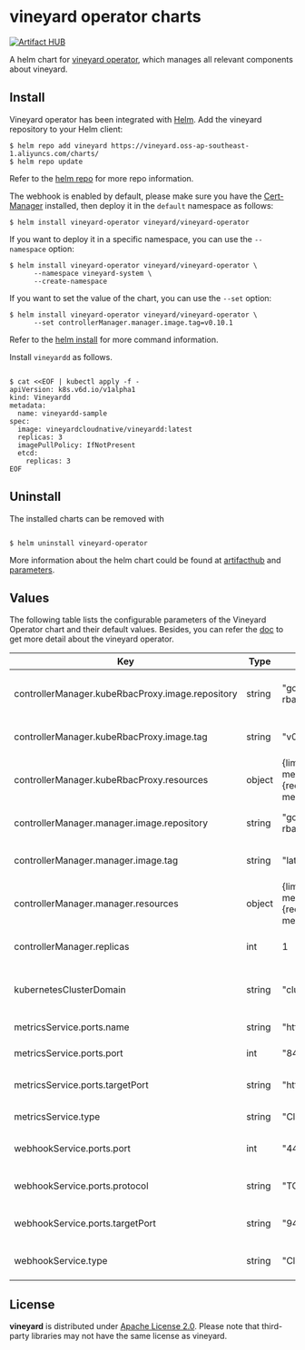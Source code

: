 # vineyard operator charts

[![Artifact HUB](https://img.shields.io/endpoint?url=https://artifacthub.io/badge/repository/vineyard)](https://artifacthub.io/packages/helm/vineyard/vineyard-operator)

A helm chart for [vineyard operator][3], which manages all relevant components about vineyard.

## Install

Vineyard operator has been integrated with [Helm](https://helm.sh/). Add the vineyard repository to your Helm client:

```shell
$ helm repo add vineyard https://vineyard.oss-ap-southeast-1.aliyuncs.com/charts/
$ helm repo update
```

Refer to the [helm repo](https://helm.sh/docs/helm/helm_repo/) for more repo information.

The webhook is enabled by default, please make sure you have the [Cert-Manager](https://cert-manager.io/docs/installation/) 
installed, then deploy it in the `default` namespace as follows:

```shell
$ helm install vineyard-operator vineyard/vineyard-operator
```

If you want to deploy it in a specific namespace, you can use the `--namespace` option:

```shell
$ helm install vineyard-operator vineyard/vineyard-operator \
      --namespace vineyard-system \
      --create-namespace
```

If you want to set the value of the chart, you can use the `--set` option:

```shell
$ helm install vineyard-operator vineyard/vineyard-operator \
      --set controllerManager.manager.image.tag=v0.10.1
```

Refer to the [helm install](https://helm.sh/docs/helm/helm_install/) for more command information.

Install `vineyardd` as follows.

```shell

$ cat <<EOF | kubectl apply -f -
apiVersion: k8s.v6d.io/v1alpha1
kind: Vineyardd
metadata:
  name: vineyardd-sample
spec:
  image: vineyardcloudnative/vineyardd:latest
  replicas: 3
  imagePullPolicy: IfNotPresent
  etcd:
    replicas: 3
EOF
```

## Uninstall

The installed charts can be removed with

```shell

$ helm uninstall vineyard-operator

```
More information about the helm chart could be found at [artifacthub][1] and [parameters][2].

## Values

The following table lists the configurable parameters of the Vineyard Operator chart and their default values. 
Besides, you can refer the [doc](https://v6d.io/notes/vineyard-operator.html) to get more detail about the vineyard operator.

| Key                                              | Type   | Default                                                                   | Description                                  |
|--------------------------------------------------|--------|---------------------------------------------------------------------------|----------------------------------------------|
| controllerManager.kubeRbacProxy.image.repository | string | "gcr.io/kubebuilder/kube-rbac-proxy"                                      | The repository of kubeRbacProxy image.       |
| controllerManager.kubeRbacProxy.image.tag        | string | "v0.13.0"                                                                 | The tag of kubeRbacProxy image.              |
| controllerManager.kubeRbacProxy.resources        | object | {limits: {cpu: 300m, memory:300Mi}},{requests: {cpu: 300m, memory:300Mi}} | The limits and requests of kubeRbacProxy.    |
| controllerManager.manager.image.repository       | string | "gcr.io/kubebuilder/kube-rbac-proxy"                                      | The repository of operator-manager image.    |
| controllerManager.manager.image.tag              | string | "latest"                                                                  | The tag of operator-manager image.           |
| controllerManager.manager.resources              | object | {limits: {cpu: 500m, memory:500Mi}},{requests: {cpu: 500m, memory:500Mi}} | The limits and requests of operator-manager. |
| controllerManager.replicas                       | int    | 1                                                                         | The replica of vineyard operator.            |
| kubernetesClusterDomain                          | string | "cluster.local"                                                           | The domain name of you kubernetes cluster.   |
| metricsService.ports.name                        | string | "https"                                                                   | The name of metrics service.                 |
| metricsService.ports.port                        | int    | "8443"                                                                    | The port of metrics service.                 |
| metricsService.ports.targetPort                  | string | "https"                                                                   | The target port of metrics service.          |
| metricsService.type                              | string | "ClusterIP"                                                               | The type of metrics service.                 |
| webhookService.ports.port                        | int    | "443"                                                                     | The port of webhook service.                 |
| webhookService.ports.protocol                    | string | "TCP"                                                                     | The protocol of webhook service.             |
| webhookService.ports.targetPort                  | string | "9443"                                                                    | The target port of webhook service.          |
| webhookService.type                              | string | "ClusterIP"                                                               | The type of webhook service.                 |

## License

**vineyard** is distributed under [Apache License 2.0](https://github.com/v6d-io/v6d/blob/main/LICENSE).
Please note that third-party libraries may not have the same license as vineyard.

[1]: https://artifacthub.io/packages/helm/vineyard/vineyard-operator

[2]: https://github.com/v6d-io/v6d/blob/main/charts/vineyard-operator/values.yaml

[3]: https://github.com/v6d-io/v6d/k8s
